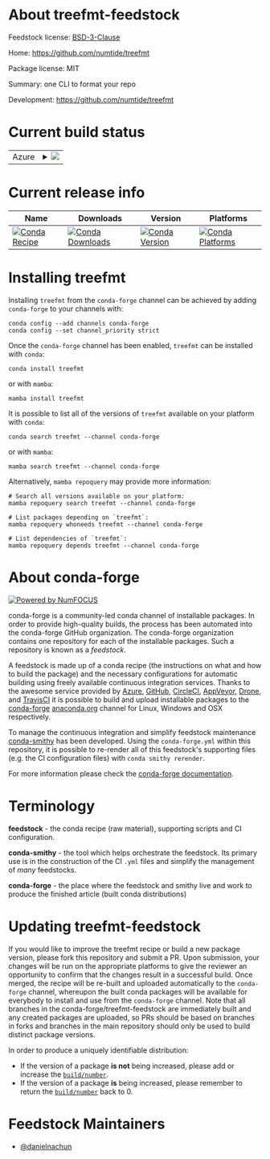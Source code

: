 About treefmt-feedstock
=======================

Feedstock license: [BSD-3-Clause](https://github.com/conda-forge/treefmt-feedstock/blob/main/LICENSE.txt)

Home: https://github.com/numtide/treefmt

Package license: MIT

Summary: one CLI to format your repo

Development: https://github.com/numtide/treefmt

Current build status
====================


<table>
    
  <tr>
    <td>Azure</td>
    <td>
      <details>
        <summary>
          <a href="https://dev.azure.com/conda-forge/feedstock-builds/_build/latest?definitionId=23422&branchName=main">
            <img src="https://dev.azure.com/conda-forge/feedstock-builds/_apis/build/status/treefmt-feedstock?branchName=main">
          </a>
        </summary>
        <table>
          <thead><tr><th>Variant</th><th>Status</th></tr></thead>
          <tbody><tr>
              <td>linux_64</td>
              <td>
                <a href="https://dev.azure.com/conda-forge/feedstock-builds/_build/latest?definitionId=23422&branchName=main">
                  <img src="https://dev.azure.com/conda-forge/feedstock-builds/_apis/build/status/treefmt-feedstock?branchName=main&jobName=linux&configuration=linux%20linux_64_" alt="variant">
                </a>
              </td>
            </tr><tr>
              <td>osx_64</td>
              <td>
                <a href="https://dev.azure.com/conda-forge/feedstock-builds/_build/latest?definitionId=23422&branchName=main">
                  <img src="https://dev.azure.com/conda-forge/feedstock-builds/_apis/build/status/treefmt-feedstock?branchName=main&jobName=osx&configuration=osx%20osx_64_" alt="variant">
                </a>
              </td>
            </tr><tr>
              <td>win_64</td>
              <td>
                <a href="https://dev.azure.com/conda-forge/feedstock-builds/_build/latest?definitionId=23422&branchName=main">
                  <img src="https://dev.azure.com/conda-forge/feedstock-builds/_apis/build/status/treefmt-feedstock?branchName=main&jobName=win&configuration=win%20win_64_" alt="variant">
                </a>
              </td>
            </tr>
          </tbody>
        </table>
      </details>
    </td>
  </tr>
</table>

Current release info
====================

| Name | Downloads | Version | Platforms |
| --- | --- | --- | --- |
| [![Conda Recipe](https://img.shields.io/badge/recipe-treefmt-green.svg)](https://anaconda.org/conda-forge/treefmt) | [![Conda Downloads](https://img.shields.io/conda/dn/conda-forge/treefmt.svg)](https://anaconda.org/conda-forge/treefmt) | [![Conda Version](https://img.shields.io/conda/vn/conda-forge/treefmt.svg)](https://anaconda.org/conda-forge/treefmt) | [![Conda Platforms](https://img.shields.io/conda/pn/conda-forge/treefmt.svg)](https://anaconda.org/conda-forge/treefmt) |

Installing treefmt
==================

Installing `treefmt` from the `conda-forge` channel can be achieved by adding `conda-forge` to your channels with:

```
conda config --add channels conda-forge
conda config --set channel_priority strict
```

Once the `conda-forge` channel has been enabled, `treefmt` can be installed with `conda`:

```
conda install treefmt
```

or with `mamba`:

```
mamba install treefmt
```

It is possible to list all of the versions of `treefmt` available on your platform with `conda`:

```
conda search treefmt --channel conda-forge
```

or with `mamba`:

```
mamba search treefmt --channel conda-forge
```

Alternatively, `mamba repoquery` may provide more information:

```
# Search all versions available on your platform:
mamba repoquery search treefmt --channel conda-forge

# List packages depending on `treefmt`:
mamba repoquery whoneeds treefmt --channel conda-forge

# List dependencies of `treefmt`:
mamba repoquery depends treefmt --channel conda-forge
```


About conda-forge
=================

[![Powered by
NumFOCUS](https://img.shields.io/badge/powered%20by-NumFOCUS-orange.svg?style=flat&colorA=E1523D&colorB=007D8A)](https://numfocus.org)

conda-forge is a community-led conda channel of installable packages.
In order to provide high-quality builds, the process has been automated into the
conda-forge GitHub organization. The conda-forge organization contains one repository
for each of the installable packages. Such a repository is known as a *feedstock*.

A feedstock is made up of a conda recipe (the instructions on what and how to build
the package) and the necessary configurations for automatic building using freely
available continuous integration services. Thanks to the awesome service provided by
[Azure](https://azure.microsoft.com/en-us/services/devops/), [GitHub](https://github.com/),
[CircleCI](https://circleci.com/), [AppVeyor](https://www.appveyor.com/),
[Drone](https://cloud.drone.io/welcome), and [TravisCI](https://travis-ci.com/)
it is possible to build and upload installable packages to the
[conda-forge](https://anaconda.org/conda-forge) [anaconda.org](https://anaconda.org/)
channel for Linux, Windows and OSX respectively.

To manage the continuous integration and simplify feedstock maintenance
[conda-smithy](https://github.com/conda-forge/conda-smithy) has been developed.
Using the ``conda-forge.yml`` within this repository, it is possible to re-render all of
this feedstock's supporting files (e.g. the CI configuration files) with ``conda smithy rerender``.

For more information please check the [conda-forge documentation](https://conda-forge.org/docs/).

Terminology
===========

**feedstock** - the conda recipe (raw material), supporting scripts and CI configuration.

**conda-smithy** - the tool which helps orchestrate the feedstock.
                   Its primary use is in the construction of the CI ``.yml`` files
                   and simplify the management of *many* feedstocks.

**conda-forge** - the place where the feedstock and smithy live and work to
                  produce the finished article (built conda distributions)


Updating treefmt-feedstock
==========================

If you would like to improve the treefmt recipe or build a new
package version, please fork this repository and submit a PR. Upon submission,
your changes will be run on the appropriate platforms to give the reviewer an
opportunity to confirm that the changes result in a successful build. Once
merged, the recipe will be re-built and uploaded automatically to the
`conda-forge` channel, whereupon the built conda packages will be available for
everybody to install and use from the `conda-forge` channel.
Note that all branches in the conda-forge/treefmt-feedstock are
immediately built and any created packages are uploaded, so PRs should be based
on branches in forks and branches in the main repository should only be used to
build distinct package versions.

In order to produce a uniquely identifiable distribution:
 * If the version of a package **is not** being increased, please add or increase
   the [``build/number``](https://docs.conda.io/projects/conda-build/en/latest/resources/define-metadata.html#build-number-and-string).
 * If the version of a package **is** being increased, please remember to return
   the [``build/number``](https://docs.conda.io/projects/conda-build/en/latest/resources/define-metadata.html#build-number-and-string)
   back to 0.

Feedstock Maintainers
=====================

* [@danielnachun](https://github.com/danielnachun/)

